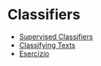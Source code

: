 # Classifiers

* [Supervised Classifiers](classifiers/supervised-classifiers.md)
* [Classifying Texts](classifiers/classifying-texts.md)
* [Esercizio](classifiers/exercises.md)
